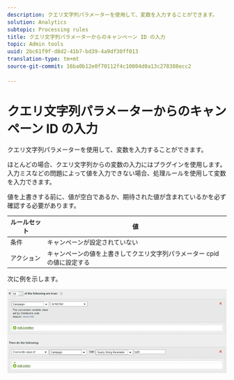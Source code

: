 ```yaml
---
description: クエリ文字列パラメーターを使用して、変数を入力することができます。
solution: Analytics
subtopic: Processing rules
title: クエリ文字列パラメーターからのキャンペーン ID の入力
topic: Admin tools
uuid: 2bc61f9f-d8d2-41b7-bd39-4a9df30ff013
translation-type: tm+mt
source-git-commit: 16ba0b12e0f70112f4c10804d0a13c278388ecc2

---
```



# クエリ文字列パラメーターからのキャンペーン ID の入力

クエリ文字列パラメーターを使用して、変数を入力することができます。

ほとんどの場合、クエリ文字列からの変数の入力にはプラグインを使用します。入力ミスなどの問題によって値を入力できない場合、処理ルールを使用して変数を入力できます。

値を上書きする前に、値が空白であるか、期待された値が含まれているかを必ず確認する必要があります。

| ルールセット | 値 |
|---|---|
| 条件 | キャンペーンが設定されていない |
| アクション | キャンペーンの値を上書きしてクエリ文字列パラメーター cpid の値に設定する |

次に例を示します。

![](assets/set-campaign-conditionally.png)

